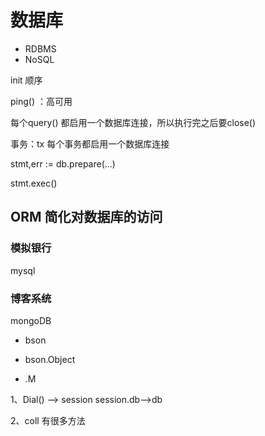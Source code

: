 # 数据库

- RDBMS
- NoSQL


init 顺序

ping() ：高可用

每个query() 都启用一个数据库连接，所以执行完之后要close()

事务：tx
    每个事务都启用一个数据库连接
    
stmt,err := db.prepare(...)

stmt.exec()


## ORM 简化对数据库的访问

### 模拟银行
mysql


### 博客系统
mongoDB

- bson

- bson.Object

- .M

1、Dial() ——> session
session.db——>db

2、coll 有很多方法
